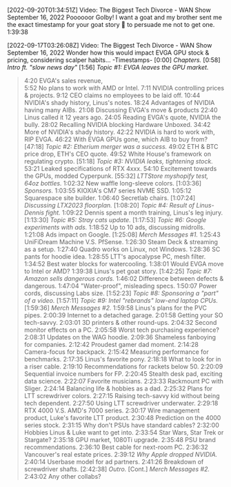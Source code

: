 [2022-09-20T01:34:51Z] Video: The Biggest Tech Divorce - WAN Show September 16, 2022 
Poooooor Golby! I want a goat and my brother sent me the exact timestamp for your goat story 🐐 to persuade me not to get one. 1:39:38

[2022-09-17T03:26:08Z] Video: The Biggest Tech Divorce - WAN Show September 16, 2022 
Wonder how this would impact EVGA GPU stock & pricing, considering scalper habits...
-Timestamps-
[0:00] *Chapters.*
[0:58] *Intro ft. "slow news day"*
[1:56] *Topic #1: EVGA leaves the GPU market.*
   > 4:20 EVGA's sales revenue,  
   > 5:52 No plans to work with AMD or Intel.
   > 7:11 NVIDIA controlling prices & projects.
   > 9:12 CEO claims no employees to be laid off.
   > 10:44 NVIDIA's shady history, Linus's notes.
   > 18:24 Advantages of NVIDIA having many AIBs.
   > 21:08 Discussing EVGA's move & products
   > 22:40 Linus called it 12 years ago.
   > 24:05 Reading EVGA's quote, NVIDIA the bully.
   > 28:02 Recalling NVIDIA blocking Hardware Unboxed.
   > 34:42 More of NVIDIA's shady history.
   > 42:22 NVIDIA is hard to work with, RIP EVGA.
   > 46:22 With EVGA GPUs gone, which AIB to buy from?
[47:18] *Topic #2: Etherium merger was a success.*
   > 49:02 ETH & BTC price drop, ETH's CEO quote.
   > 49:52 White House's framework on regulating crypto.
[51:18] *Topic #3: NVIDIA leaks, tightening stock.*
   > 53:21 Leaked specifications of RTX 4xxx.
   > 54:10 Excitement towards the GPUs, modded Cyperpunk.
[55:32] *LTTStore myshopify test, 64oz bottles.*
   > 1:02:32 New waffle long-sleeve colors.
[1:03:36] *Sponsors.*
   > 1:03:55 KIOXIA's CM7 series NVME SSD.
   > 1:05:12 Squarespace site builder.
   > 1:06:40 Secretlab chairs.
[1:07:24] *Discussing LTX2023 floorplan.*
[1:08:20] *Topic #4: Result of Linus-Dennis fight.*
   > 1:09:22 Dennis spent a month training, Linus's leg injury.
[1:13:30] *Topic #5: Stray cats update.*
[1:17:53] *Topic #6: Google experiments with ads.*
   > 1:18:52 Up to 10 ads, discussing midrolls.
   > 1:21:08 Ads impact on Google.
[1:25:08] *Merch Messages #1.*
   > 1:25:43 UniFiDream Machine V.S. PfSense.
   > 1:26:30 Steam Deck & streaming as a setup.
   > 1:27:40 Quadro works on Linux, not Windows.
   > 1:28:36 SC pants for hoodie idea.
   > 1:28:55 LTT's apocalypse PC, mesh filter.
   > 1:34:52 Best water blocks for watercooling.
   > 1:38:01 Would EVGA move to Intel or AMD?
   > 1:39:38 Linus's pet goat story.
[1:42:25] *Topic #7: Amazon sells dangerous cords.*
   > 1:46:02 Difference between defects & dangerous.
   > 1:47:04 "Water-proof", misleading specs.
   > 1:50:07 Power cords, discussing Labs size.
[1:52:23] *Topic #8: Sponsoring a "part" of a video.*
[1:57:11] *Topic #9: Intel "rebrands" low-end laptop CPUs.*
[1:59:36] *Merch Messages #2.*
   > 1:59:58 Linus's plans for the PVC pipes.
   > 2:00:39 Internet to a detached garage.
   > 2:01:58 Getting your SO tech-savvy.
   > 2:03:01 3D printers & other round-ups.
   > 2:04:32 Second monitor effects on a PC.
   > 2:05:58 Worst tech purchasing experience?
   > 2:08:31 Updates on the WAG hoodie.
   > 2:09:36 Shameless fanboying for companies.
   > 2:12:42 Proudest gamer dad moment.
   > 2:14:28 Camera-focus for backpack.
   > 2:15:42 Measuring performance for benchmarks.
   > 2:17:35 Linus's favorite pony.
   > 2:18:18 What to look for in a riser cable.
   > 2:19:10 Recommendations for rackets below 50.
   > 2:20:09 Sequential invoice numbers for FP.
   > 2:20:45 Stealth desk pad, exciting data science.
   > 2:22:07 Favorite musicians.
   > 2:23:33 Rackmount PC with Sliger.
   > 2:24:14 Balancing life & hobbies as a dad.
   > 2:25:32 Plans for LTT screwdriver colors.
   > 2:27:15 Raising tech-savvy kid without being tech dependent.
   > 2:27:50 Using LTT screwdriver underwater.
   > 2:29:18 RTX 4000 V.S. AMD's 7000 series.
   > 2:30:17 Wire management product, Luke's favorite LTT product.
   > 2:30:48 Prediction on the 4000 series stock.
   > 2:31:15 Why don't PSUs have standard cables?
   > 2:32:00 Hobbies Linus & Luke want to get into.
   > 2:33:54 Star Wars, Star Trek or Stargate?
   > 2:35:18 GPU market, 1080Ti upgrade.
   > 2:35:48 PSU brand recommendations.
   > 2:36:10 Best cable for next-room PC.
   > 2:36:32 Vancouver's real estate prices.
   > 2:39:12 *Why Apple dropped NVIDIA.*
   > 2:40:14 Userbase model for ad partners.
   > 2:41:26 Breakdown of screwdriver shafts.
[2:42:38] *Outro.*
[Cont.] *Merch Messages #2.*
   > 2:43:02 Any other collabs?

